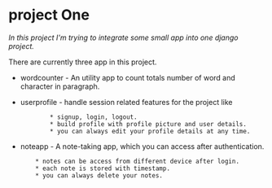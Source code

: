 # project One

*In this project I'm trying to integrate some small app into one django project.*

There are currently three app in this project.

* wordcounter - An utility app to count totals number of word and character in paragraph.
* userprofile - handle session related features for the project like

              * signup, login, logout.
              * build profile with profile picture and user details.
              * you can always edit your profile details at any time.
              
* noteapp - A note-taking app, which you can access after authentication.

          * notes can be access from different device after login.
          * each note is stored with timestamp.
          * you can always delete your notes.
